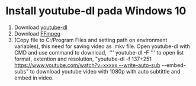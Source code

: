 # Install youtube-dl pada Windows 10

1. Download [youtube-dl](https://ytdl-org.github.io/youtube-dl/download.html)
2. Download [FFmpeg](https://www.ffmpeg.org/download.html)
3. (Copy file to C:/Program Files and setting path on environment variables), this need for saving video as .mkv file.
Open youtube-dl with CMD and use command to download, 
'''
youtube-dl -F
'''
to open list format, extention and resolution, "youtube-dl -f 137+251 https://www.youtube.com/watch?v=xxxxx --write-auto-sub --embed-subs" to download youtube video with 1080p with auto subtittle and embed in video.
